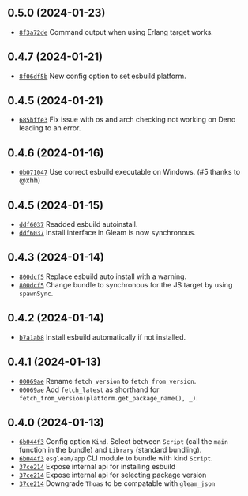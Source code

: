 ## 0.5.0 (2024-01-23)
- [`8f3a72de`](https://github.com/Enderchief/esgleam/commit/8f3a72deb125a544d125b29ffbf8b772cd3c636a) Command output when using Erlang target works.

## 0.4.7 (2024-01-21)
- [`8f06df5b`](https://github.com/Enderchief/esgleam/commit/8f06df5b61886f404f77a1a4e6ef3c46e6c3fb39) New config option to set esbuild platform.

## 0.4.5 (2024-01-21)
- [`685bffe3`](https://github.com/Enderchief/esgleam/commit/685bffe381745d3e3bc69a1b82ec88bd7f8fc32b) Fix issue with os and arch checking not working on Deno leading to an error.

## 0.4.6 (2024-01-16)
- [`0b071047`](https://github.com/Enderchief/esgleam/commit/0b071047051c29b6dadc62fb5b69799c80ff3ec9) Use correct esbuild executable on Windows. (#5 thanks to @xhh)
## 0.4.5 (2024-01-15)
- [`ddf6037`](https://github.com/Enderchief/esgleam/commit/ddf6037ac7edc87e2e7f05675512749242b39f2c) Readded esbuild autoinstall.
- [`ddf6037`](https://github.com/Enderchief/esgleam/commit/ddf6037ac7edc87e2e7f05675512749242b39f2c) Install interface in Gleam is now synchronous.

## 0.4.3 (2024-01-14)
- [`800dcf5`](https://github.com/Enderchief/esgleam/commit/800dcf540a7fde8f6b2728a478545e54c6500355) Replace esbuild auto install with a warning.
- [`800dcf5`](https://github.com/Enderchief/esgleam/commit/800dcf540a7fde8f6b2728a478545e54c6500355) Change bundle to synchronous for the JS target by using `spawnSync`.

## 0.4.2 (2024-01-14)
- [`b7a1ab8`](https://github.com/Enderchief/esgleam/commit/b7a1ab8bbb89f89154981cd735b50411081933e8) Install esbuild automatically if not installed.

## 0.4.1 (2024-01-13)
- [`00069ae`](https://github.com/Enderchief/esgleam/commit/00069ae870f63d16c54bd6320225b62d28390309) Rename `fetch_version` to `fetch_from_version`. 
- [`00069ae`](https://github.com/Enderchief/esgleam/commit/00069ae870f63d16c54bd6320225b62d28390309) Add `fetch_latest` as shorthand for `fetch_from_version(platform.get_package_name(), _)`.

## 0.4.0 (2024-01-13)
- [`6b044f3`](https://github.com/Enderchief/esgleam/commit/6b044f3a494b595e2d16daf6f5a63219a587ce1e) Config option `Kind`. Select between `Script` (call the `main` function in the bundle) and `Library` (standard bundling).
- [`6b044f3`](https://github.com/Enderchief/esgleam/commit/6b044f3a494b595e2d16daf6f5a63219a587ce1e) `esgleam/app` CLI module to bundle with kind `Script`.
- [`37ce214`](https://github.com/Enderchief/esgleam/commit/37ce214c501d62e646b8e7e9f360d33362d609f2) Expose internal api for installing esbuild
- [`37ce214`](https://github.com/Enderchief/esgleam/commit/37ce214c501d62e646b8e7e9f360d33362d609f2) Expose internal api for selecting package version
- [`37ce214`](https://github.com/Enderchief/esgleam/commit/37ce214c501d62e646b8e7e9f360d33362d609f2) Downgrade `Thoas` to be compatable with `gleam_json`

